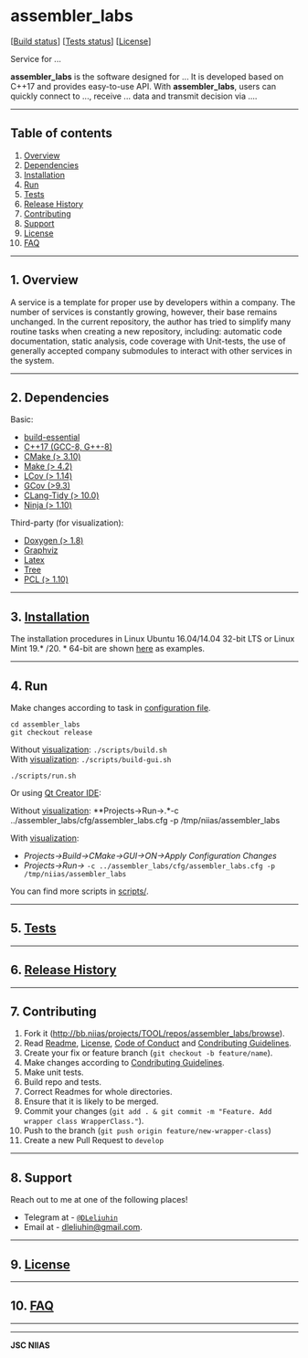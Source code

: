 # assembler_labs

[[Build status](http://bamboo.niias/browse/TOOL-CSERVICEBUILD/latest)]
[[Tests status](http://bamboo.niias/browse/TOOL-CSERVICEBUILD/test)]
[[License](./doc/LICENSE.md)]


Service for ...

**assembler_labs** is the software designed for ... It is developed based on C++17 and provides easy-to-use API. With **assembler_labs**, users can quickly connect to ..., receive ... data and transmit decision via ....

---

## Table of contents

1.  [ Overview ](#overview)
2.  [ Dependencies ](#dependencies)
3.  [ Installation ](#installation)
4.  [ Run ](#run)
5.  [ Tests ](#tests)
6.  [ Release History ](#release)
7.  [ Contributing ](#contributing)
8.  [ Support ](#support)
9.  [ License ](#license)
10. [ FAQ ](#faq)

---

<a name="overview"></a>
## 1. Overview

A service is a template for proper use by developers within a company. The number of services is constantly growing, however, their base remains unchanged. In the current repository, the author has tried to simplify many routine tasks when creating a new repository, including: automatic code documentation, static analysis, code coverage with Unit-tests, the use of generally accepted company submodules to interact with other services in the system.

---

<a name="dependencies"></a>
## 2. Dependencies

Basic:<br>

- [build-essential](https://packages.debian.org/ru/sid/build-essential)
- [C++17 (GCC-8, G++-8)](https://en.cppreference.com/w/cpp/17)
- [CMake (> 3.10)](https://cmake.org)
- [Make (> 4.2)](https://en.wikipedia.org/wiki/Make_(software))
- [LCov (> 1.14)](http://ltp.sourceforge.net/coverage/lcov.php)
- [GCov (>9.3)](https://linux.die.net/man/1/gcov)
- [CLang-Tidy (> 10.0)](https://clang.llvm.org/extra/clang-tidy/)
- [Ninja (> 1.10)](https://ninja-build.org)

Third-party (for visualization):<br>

- [Doxygen (> 1.8)](https://www.doxygen.nl/index.html)
- [Graphviz](https://graphviz.org)
- [Latex](https://www.latex-project.org/get/)
- [Tree](https://pingvinus.ru/note/tree)
- [PCL (> 1.10)](https://pointclouds.org)

---

<a name="installation"></a>
## 3. [Installation](./doc/INSTALL.md)

The installation procedures in Linux Ubuntu 16.04/14.04 32-bit LTS or Linux Mint 19.* /20. * 64-bit are shown [here](./doc/INSTALL.md) as examples.

---

<a name="run"></a>
## 4. Run

Make changes according to task in [configuration file](./cfg).

```
cd assembler_labs
git checkout release
```
Without [visualization](./doc/README.md): ```./scripts/build.sh``` <br>
With [visualization](./doc/README.md): ```./scripts/build-gui.sh```

```
./scripts/run.sh
```

Or using [Qt Creator IDE](https://www.qt.io/download):


Without [visualization](./doc/README.md): **Projects->Run->.*-c ../assembler_labs/cfg/assembler_labs.cfg -p /tmp/niias/assembler_labs<br>

With [visualization](./doc/README.md): <br>
- *Projects->Build->CMake->GUI->ON->Apply Configuration Changes* <br>
- *Projects->Run->* ```-c ../assembler_labs/cfg/assembler_labs.cfg -p /tmp/niias/assembler_labs``` <br>

You can find more scripts in [scripts/](./scripts).

---

<a name="tests"></a>
## 5. [Tests](./tests/README.md)

---

<a name="release"></a>
## 6. [Release History](./doc/HISTORY.md)

---

<a name="contributing"></a>
## 7. Contributing

1. Fork it (<http://bb.niias/projects/TOOL/repos/assembler_labs/browse>).
2. Read [Readme](./README.md), [License](./doc/LICENSE.md), [Code of Conduct](./doc/CODE_OF_CONDUCT.md) and [Condributing Guidelines][contributing].
3. Create your fix or feature branch (`git checkout -b feature/name`).
4. Make changes according to [Condributing Guidelines][contributing].
5. Make unit tests.
6. Build repo and tests.
7. Correct Readmes for whole directories.
8. Ensure that it is likely to be merged.
9. Commit your changes (```git add . & git commit -m "Feature. Add wrapper class WrapperClass."```).
10. Push to the branch (```git push origin feature/new-wrapper-class```)
11. Create a new Pull Request to `develop`

---

<a name="support"></a>
## 8. Support

Reach out to me at one of the following places!

- Telegram at - <a href="http://https://telegram.org" target="_blank">`@DLeliuhin`</a>
- Email at - dleliuhin@gmail.com.

---

<a name="license"></a>
## 9. [License](./doc/LICENSE.md)

---

<a name="faq"></a>
## 10. [FAQ](doc/FAQ.md)

---

[contributing]: http://confluence.niias/pages/viewpage.action?pageId=7340222

---

**JSC NIIAS**